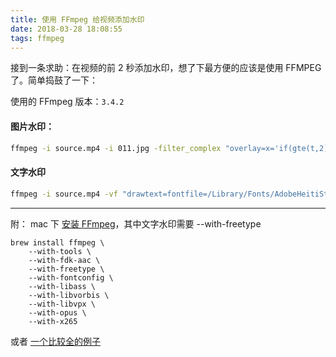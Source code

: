 ```yaml
---
title: 使用 FFmpeg 给视频添加水印
date: 2018-03-28 18:08:55
tags: ffmpeg
---
```


接到一条求助：在视频的前 2 秒添加水印，想了下最方便的应该是使用 FFMPEG 了。简单捣鼓了一下：

使用的 FFmpeg 版本：`3.4.2`

#### 图片水印：

``` bash
ffmpeg -i source.mp4 -i 011.jpg -filter_complex "overlay=x='if(gte(t,2),NAN,10)':y=0[out]" -map '[out]' out.mp4
```

#### 文字水印    

```bash
ffmpeg -i source.mp4 -vf "drawtext=fontfile=/Library/Fonts/AdobeHeitiStd-Regular.otf:text='watermark测试':x=30:y=h-30:enable='if(gte(t,3),0,1)':fontsize=24:fontcolor=red@0.7" output.mp4
```

---

附： mac 下 [安装 FFmpeg](https://trac.ffmpeg.org/wiki/CompilationGuide/macOS)，其中文字水印需要 --with-freetype

 
``` 
brew install ffmpeg \    
    --with-tools \    
    --with-fdk-aac \  
    --with-freetype \   
    --with-fontconfig \   
    --with-libass \   
    --with-libvorbis \  
    --with-libvpx \  
    --with-opus \  
    --with-x265   
```


或者 [一个比较全的例子](https://gist.github.com/clayton/6196167)

